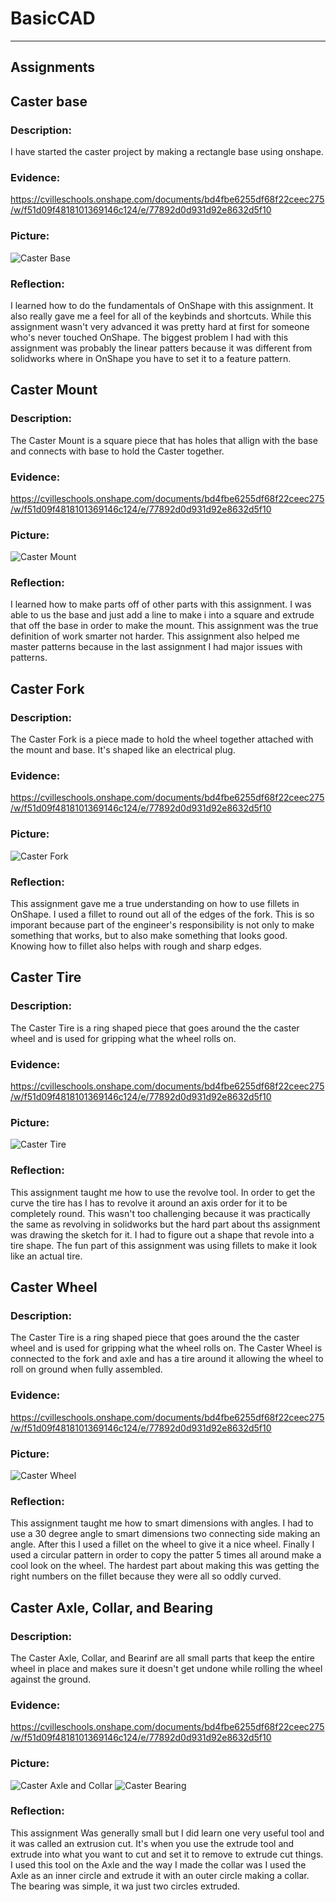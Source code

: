 # BasicCAD 

---

## Assignments



## Caster base

### Description:
I have started the caster project by making a rectangle base using onshape. 

### Evidence:
https://cvilleschools.onshape.com/documents/bd4fbe6255df68f22ceec275/w/f51d09f4818101369146c124/e/77892d0d931d92e8632d5f10

### Picture: 
![Caster Base](CasterBase.png)

### Reflection:
I learned how to do the fundamentals of OnShape with this assignment. It also really gave me a feel for all of the keybinds and shortcuts. While this assignment wasn't very advanced it was pretty hard at first for someone who's never touched OnShape. The biggest problem I had with this assignment was probably the linear patters because it was different from solidworks where in OnShape you have to set it to a feature pattern.



## Caster Mount

### Description:
The Caster Mount is a square piece that has holes that allign with the base and connects with base to hold the Caster together.

### Evidence:
https://cvilleschools.onshape.com/documents/bd4fbe6255df68f22ceec275/w/f51d09f4818101369146c124/e/77892d0d931d92e8632d5f10

### Picture: 
![Caster Mount](CasterMount.png)

### Reflection:
I learned how to make parts off of other parts with this assignment. I was able to us the base and just add a line to make i into a square and extrude that off the base in order to make the mount. This assignment was the true definition of work smarter not harder. This assignment also helped me master patterns because in the last assignment I had major issues with patterns.



## Caster Fork

### Description:
The Caster Fork is a piece made to hold the wheel together attached with the mount and base. It's shaped like an electrical plug.

### Evidence:
https://cvilleschools.onshape.com/documents/bd4fbe6255df68f22ceec275/w/f51d09f4818101369146c124/e/77892d0d931d92e8632d5f10

### Picture: 
![Caster Fork](CasterFork.png)

### Reflection:
This assignment gave me a true understanding on how to use fillets in OnShape. I used a fillet to round out all of the edges of the fork. This is so imporant because part of the engineer's responsibility is not only to make something that works, but to also make something that looks good. Knowing how to fillet also helps with rough and sharp edges.



## Caster Tire

### Description:
The Caster Tire is a ring shaped piece that goes around the the caster wheel and is used for gripping what the wheel rolls on.

### Evidence:
https://cvilleschools.onshape.com/documents/bd4fbe6255df68f22ceec275/w/f51d09f4818101369146c124/e/77892d0d931d92e8632d5f10

### Picture: 
![Caster Tire](CasterTire.png)

### Reflection:
This assignment taught me how to use the revolve tool. In order to get the curve the tire has I has to revolve it around an axis order for it to be completely round. This wasn't too challenging because it was practically the same as revolving in solidworks but the hard part about ths assignment was drawing the sketch for it. I had to figure out a shape that revole into a tire shape. The fun part of this assignment was using fillets to make it look like an actual tire.



## Caster Wheel

### Description:
The Caster Tire is a ring shaped piece that goes around the the caster wheel and is used for gripping what the wheel rolls on.
The Caster Wheel is connected to the fork and axle and has a tire around it allowing the wheel to roll on ground when fully assembled.

### Evidence:
https://cvilleschools.onshape.com/documents/bd4fbe6255df68f22ceec275/w/f51d09f4818101369146c124/e/77892d0d931d92e8632d5f10

### Picture: 
![Caster Wheel](CasterWheel.png)

### Reflection:
This assignment taught me how to smart dimensions with angles. I had to use a 30 degree angle to smart dimensions two connecting side making an angle. After this I used a fillet on the wheel to give it a nice wheel. Finally I used a circular pattern in order to copy the patter 5 times all around make a cool look on the wheel. The hardest part about making this was getting the right numbers on the fillet because they were all so oddly curved.



## Caster Axle, Collar, and Bearing

### Description:
The Caster Axle, Collar, and Bearinf are all small parts that keep the entire wheel in place and makes sure it doesn't get undone while rolling the wheel against the ground.

### Evidence:
https://cvilleschools.onshape.com/documents/bd4fbe6255df68f22ceec275/w/f51d09f4818101369146c124/e/77892d0d931d92e8632d5f10

### Picture: 
![Caster Axle and Collar](CasterAxleAndCollar.png)
![Caster Bearing](CasterBearing.png)

### Reflection:
This assignment Was generally small but I did learn one very useful tool and it was called an extrusion cut. It's when you use the extrude tool and extrude into what you want to cut and set it to remove to extrude cut things. I used this tool on the Axle and the way I made the collar was I used the Axle as an inner circle and extrude it with an outer circle making a collar. The bearing was simple, it wa just two circles extruded.
